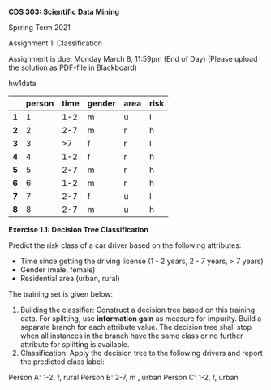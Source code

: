 ﻿**CDS 303: Scientific Data Mining** 

Sprring Term 2021 

Assignment 1: Classification 

Assignment is due: Monday March 8, 11:59pm (End of Day) (Please upload the solution as PDF-file in Blackboard) 

hw1data



||**person**|**time**|**gender**|**area**|**risk**|
| :- | - | - | - | - | - |
|**1**|1|1-2|m|u|l|
|**2**|2|2-7|m|r|h|
|**3**|3|>7|f|r|l|
|**4**|4|1-2|f|r|h|
|**5**|5|2-7|m|r|h|
|**6**|6|1-2|m|r|h|
|**7**|7|2-7|f|u|l|
|**8**|8|2-7|m|u|h|
**Exercise 1.1: Decision Tree Classification** 

Predict the risk class of a car driver based on the following attributes: 

- Time since getting the driving license (1 - 2 years, 2 - 7 years, > 7 years) 
- Gender (male, female) 
- Residential area (urban, rural) 

The training set is given below:  

1) Building the classifier: Construct a decision tree based on this training data. For splitting, use **information gain** as measure for impurity. Build a separate branch for each attribute value. The decision tree shall stop when all instances in the branch have the same class or no further attribute for splitting is available. 
1) Classification: Apply the decision tree to the following drivers and report the predicted class label:  

Person A: 1-2, f, rural Person B: 2-7, m , urban Person C: 1-2, f, urban
